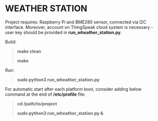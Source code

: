 # WEATHER STATION
Project requires: Raspberry Pi and BME280 sensor, connected via I2C interface. Moreover, account on ThingSpeak cloud system is necessary - user key should be provided in **run_wheather_station.py**.

Build:
> **make clean**
>
> **make**

Run:
> **sudo python3 run_wheather_station.py**

For automatic start after each platform boot, consider adding below command at the end of **/etc/profile** file:
> **cd /path/to/project**
>
> **sudo python3 run_wheather_station.py &**

